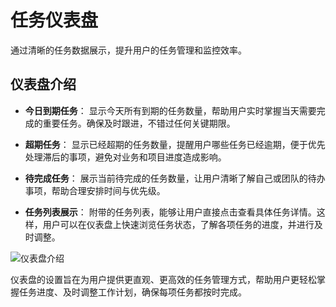 # 任务仪表盘
通过清晰的任务数据展示，提升用户的任务管理和监控效率。

## 仪表盘介绍
-  **今日到期任务**：
显示今天所有到期的任务数量，帮助用户实时掌握当天需要完成的重要任务。确保及时跟进，不错过任何关键期限。

-  **超期任务**：
显示已经超期的任务数量，提醒用户哪些任务已经逾期，便于优先处理滞后的事项，避免对业务和项目进度造成影响。

-  **待完成任务**：
展示当前待完成的任务数量，让用户清晰了解自己或团队的待办事项，帮助合理安排时间与优先级。

-  **任务列表展示**：
附带的任务列表，能够让用户直接点击查看具体任务详情。这样，用户可以在仪表盘上快速浏览任务状态，了解各项任务的进度，并进行及时调整。

![仪表盘介绍](https://via.placeholder.com/800x400)

仪表盘的设置旨在为用户提供更直观、更高效的任务管理方式，帮助用户更轻松掌握任务进度、及时调整工作计划，确保每项任务都按时完成。